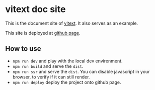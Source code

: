 # vitext doc site

This is the document site of [vitext](https://github.com/vitejs/vitext). It also serves as an example.

This site is deployed at [github page](https://vitejs.github.io/vitext/).

## How to use

- `npm run dev` and play with the local dev envirenment.
- `npm run build` and serve the `dist`.
- `npm run ssr` and serve the `dist`. You can disable javascript in your browser, to verify if it can still render.
- `npm run deploy` deploy the project onto github page.
